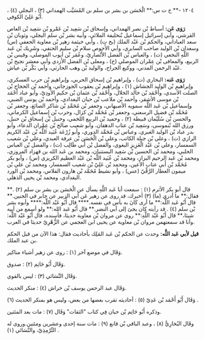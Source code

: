 ١٢٠٤ -** خ ت س:** الْحَسَن بن بشر بن سلم بن المُسَيَّب الهمداني (٣) ، البجلي (٤) ، أَبُو عَلِيّ الكوفي.

**رَوَى عَن:** أسباط بْن نصر الهمداني، وإسحاق بْن سَعِيد بْن عَمْرو بْن سَعِيد بْن العاص القرشي، وأبي إسرائيل إسماعيل بْنخليفة الملائي، وأبيه بشر بْن سلم البجلي، وثوبان بْن سعد العباداني، والحكم بْن عَبْد الملك (بخ ت) ، وأبي خيثمة زهير بْن معاوية الجعفي (س) وسعدان بْن الوليد صاحب السابري، وأبي الأَحوص سلام بْن سليم الحنفي، وشَرِيك بْن عَبد اللَّهِ النخعي (ت) ، والعباس بْن الفضل الأَنْصارِيّ، وعُمَر بْن أيوب الموصلي، وقيس بْن الربيع، والمعافى بْن عِمْران الموصلي (خ) ، ومعلى بْن الفضل الأزدي وأبي معشر نجيح بْن عَبْد الرحمن المدني، ووكيع الجراح، والوليد بْن وهب الحارثي، وأبي بَكْر بْن عياش.

**رَوَى عَنه:** البخاري (ت) ، وإبراهيم بْن إسحاق الحربي، وإبراهيم بْن حرب العسكري، وإبراهيم بْن الوليد الجشاش (١) ، وإبراهيم بْن يعقوب الجوزجاني، وأحمد بْن الحجاج بْن الصلت الأسدي، وأَحْمَد بْن خالد الخلال، وأَحْمَد بْن عثمان بْن حكيم الأَودِيّ، وأبو عباد أَحْمَد بْن موسى الأشقر، وأحمد بْن ملاعب بْن حيان البغدادي، وأحمد بْن يونس الضبي، وإسماعيل بْن عَبد اللَّه سمويه الأصبهاني، وجعفر بْن مُحَمَّدِ بْن شاكر الصائغ، وجعفر بْن مُحَمَّد بْن فضيل الرسعني، وجعفر بْن مُحَمَّد بْن كزال، وحرب بْن إِسماعيل الكرماني، والحسن بْن سُلَيْمان قبيطة (٢) ، وحميد بْن الربيع اللخمي، وحنبل بْن إسحاق بْن حنبل، ورزق الله بْنموسى، وسَعِيد بْن عتاب الدهقان، وأبو شعيب صالح بْن عِمْران الدعاء، وأبو بدر عباد بْن الوليد الغبري، وعباس بْن مُحَمَّد الدوري، وأبو زُرْعَة عُبَيد اللَّه بْن عَبْد الكريم الرازي (ت) ، وعلي بْن جبلة الكاتب، وعلي بْن الْحَسَن بْن عرفة العبدي، وعلي بْن شعيب السمسار، وعلي بْن عَبْد الْعَزِيزِ البغوي، والفضل بْن أَبي طَالِب (ت) ، والفضل بْن العباس الحلبي، ومحمد بْن الحسين بْن سَعِيد البستنبان، ومحمد بن عَبد الله بن قهزاد المروزي، ومحمد بْن عَبد الرحيم البزاز، ومحمد بْن عُبَيد اللَّه بْن عَبْد العظيم الكريزي (س) ، وأبو بكر مُحَمَّد بْن أَبي عتاب الأعين، ومحمد بْن عَلِيّ بْن شعيب السمسار، ومحمد بْن علي بْن ميمون العطار الرَّقِّيّ (عس) ، وأبو نشيط مُحَمَّد بْن هارون الفلاس، ومحمد بْن الورد البغدادي، ومحمد بْن يحيى الذهلي.

قال أبو بكر الأثرم (١) : سمعت أبا عَبد اللَّهِ يسأل عن الْحَسَن بن بشر بن سلم (٢) .** فقال:** ما أدري (ما) (٣) أخبرك، قد روى عن زهير عَن أبي الزبير عن جابر في الجنين.** قال أَبُو عَبد اللَّه:** ما أرى كَانَ به بأس في نفسه.**** قال أَبُو عَبْد اللَّه:**** وأبوه بشر بْن سلم (٤) . قد رأيته كان يجئ إلى أبي النضر.** قال أَبُو عَبد الله:** ولو أسمع من أبيه شيئا،** قال أَبُو عَبْد اللَّهِ:** روى عن مروان بْن معاوية حديثا، فأسنده، قال أَبُو عَبْد اللَّه: وأنا قد سمعتهمن مروان بْن معاوية عن يحيى ابن العجمي عن الزُّهْرِيّ حديثا في العرب.

**قيل لأبي عَبد اللَّه:** وحدث عن الحكم بْن عَبد المَلِك بأحاديث فقال: هذا الآن من قبل الحكم بن عبد الملك.

وَقَال في موضع آخر (١) : روى عن زهير أشياء مناكير.

وَقَال أَبُو حَاتِم (٢) : صدوق.

وَقَال النَّسَائي (٣) : ليس بالقوي.

وَقَال عبد الرحمن يوسف بْن خراش (٤) : منكر الحديث.

وَقَال أَبُو أَحْمَد بْن عَدِيّ (٥) : أحاديثه تقرب بعضها من بعض، وليس هو بمنكر الحديث (٦) .

وذكره أَبُو حَاتِم بْن حبان فِي كتاب "الثقات" وَقَال (٧) : مات بعد المئتين.

وقَال البُخارِيُّ (٨) ، وعبد الباقي بْن قانع (٩) : مات سنة إحدى وعشرين ومئتين.وروى له التِّرْمِذِيّ، والنَّسَائي (١) .